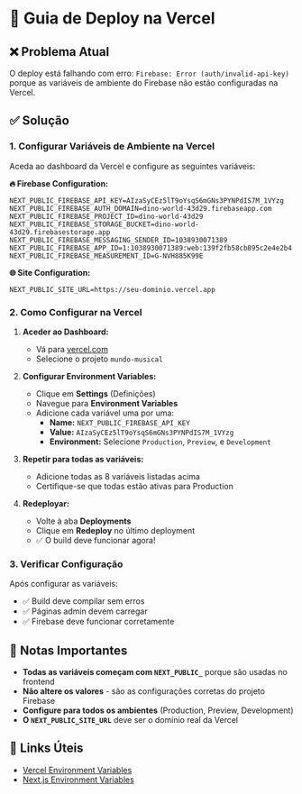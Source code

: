 # 🚀 Guia de Deploy na Vercel

## ❌ Problema Atual
O deploy está falhando com erro: `Firebase: Error (auth/invalid-api-key)` porque as variáveis de ambiente do Firebase não estão configuradas na Vercel.

## ✅ Solução

### 1. Configurar Variáveis de Ambiente na Vercel

Aceda ao dashboard da Vercel e configure as seguintes variáveis:

**🔥 Firebase Configuration:**
```
NEXT_PUBLIC_FIREBASE_API_KEY=AIzaSyCEz5lT9oYsqS6mGNs3PYNPdIS7M_1VYzg
NEXT_PUBLIC_FIREBASE_AUTH_DOMAIN=dino-world-43d29.firebaseapp.com
NEXT_PUBLIC_FIREBASE_PROJECT_ID=dino-world-43d29
NEXT_PUBLIC_FIREBASE_STORAGE_BUCKET=dino-world-43d29.firebasestorage.app
NEXT_PUBLIC_FIREBASE_MESSAGING_SENDER_ID=1038930071389
NEXT_PUBLIC_FIREBASE_APP_ID=1:1038930071389:web:139f2fb58cb895c2e4e2b4
NEXT_PUBLIC_FIREBASE_MEASUREMENT_ID=G-NVH885K99E
```

**🌐 Site Configuration:**
```
NEXT_PUBLIC_SITE_URL=https://seu-dominio.vercel.app
```

### 2. Como Configurar na Vercel

1. **Aceder ao Dashboard:**
   - Vá para [vercel.com](https://vercel.com)
   - Selecione o projeto `mundo-musical`

2. **Configurar Environment Variables:**
   - Clique em **Settings** (Definições)
   - Navegue para **Environment Variables**
   - Adicione cada variável uma por uma:
     - **Name:** `NEXT_PUBLIC_FIREBASE_API_KEY`
     - **Value:** `AIzaSyCEz5lT9oYsqS6mGNs3PYNPdIS7M_1VYzg`
     - **Environment:** Selecione `Production`, `Preview`, e `Development`

3. **Repetir para todas as variáveis:**
   - Adicione todas as 8 variáveis listadas acima
   - Certifique-se que todas estão ativas para Production

4. **Redeployar:**
   - Volte à aba **Deployments**
   - Clique em **Redeploy** no último deployment
   - ✅ O build deve funcionar agora!

### 3. Verificar Configuração

Após configurar as variáveis:
- ✅ Build deve compilar sem erros
- ✅ Páginas admin devem carregar
- ✅ Firebase deve funcionar corretamente

## 📝 Notas Importantes

- **Todas as variáveis começam com `NEXT_PUBLIC_`** porque são usadas no frontend
- **Não altere os valores** - são as configurações corretas do projeto Firebase
- **Configure para todos os ambientes** (Production, Preview, Development)
- **O `NEXT_PUBLIC_SITE_URL`** deve ser o domínio real da Vercel

## 🔗 Links Úteis

- [Vercel Environment Variables](https://vercel.com/docs/concepts/projects/environment-variables)
- [Next.js Environment Variables](https://nextjs.org/docs/basic-features/environment-variables)
